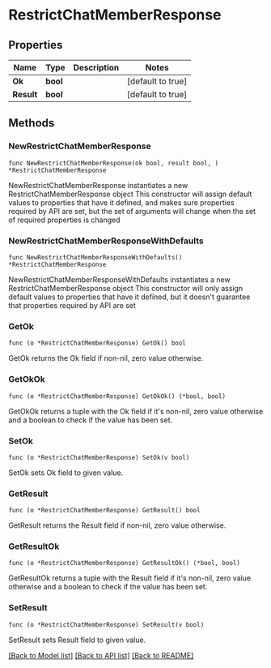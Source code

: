# RestrictChatMemberResponse

## Properties

Name | Type | Description | Notes
------------ | ------------- | ------------- | -------------
**Ok** | **bool** |  | [default to true]
**Result** | **bool** |  | [default to true]

## Methods

### NewRestrictChatMemberResponse

`func NewRestrictChatMemberResponse(ok bool, result bool, ) *RestrictChatMemberResponse`

NewRestrictChatMemberResponse instantiates a new RestrictChatMemberResponse object
This constructor will assign default values to properties that have it defined,
and makes sure properties required by API are set, but the set of arguments
will change when the set of required properties is changed

### NewRestrictChatMemberResponseWithDefaults

`func NewRestrictChatMemberResponseWithDefaults() *RestrictChatMemberResponse`

NewRestrictChatMemberResponseWithDefaults instantiates a new RestrictChatMemberResponse object
This constructor will only assign default values to properties that have it defined,
but it doesn't guarantee that properties required by API are set

### GetOk

`func (o *RestrictChatMemberResponse) GetOk() bool`

GetOk returns the Ok field if non-nil, zero value otherwise.

### GetOkOk

`func (o *RestrictChatMemberResponse) GetOkOk() (*bool, bool)`

GetOkOk returns a tuple with the Ok field if it's non-nil, zero value otherwise
and a boolean to check if the value has been set.

### SetOk

`func (o *RestrictChatMemberResponse) SetOk(v bool)`

SetOk sets Ok field to given value.


### GetResult

`func (o *RestrictChatMemberResponse) GetResult() bool`

GetResult returns the Result field if non-nil, zero value otherwise.

### GetResultOk

`func (o *RestrictChatMemberResponse) GetResultOk() (*bool, bool)`

GetResultOk returns a tuple with the Result field if it's non-nil, zero value otherwise
and a boolean to check if the value has been set.

### SetResult

`func (o *RestrictChatMemberResponse) SetResult(v bool)`

SetResult sets Result field to given value.



[[Back to Model list]](../README.md#documentation-for-models) [[Back to API list]](../README.md#documentation-for-api-endpoints) [[Back to README]](../README.md)


